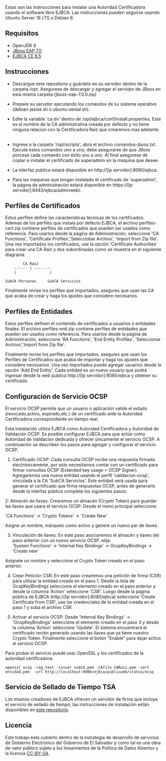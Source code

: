 Estas son las instrucciones para instalar una Autoridad Certificadora usando el software libre EJBCA. Las instrucciones pueden seguirse usando Ubuntu Server 16 LTS o Debian 8. 

## Requisitos

* OpenJDK 8
* [JBoss EAP 7.0](https://developers.redhat.com/download-manager/file/jboss-eap-7.0.0.zip) 
* [EJBCA CE 6.5](https://sourceforge.net/projects/ejbca/files/ejbca6/ejbca_6_5_0/ejbca_ce_6_5.0.5.zip)


## Instrucciones

- Descargue este repositorio y guárdelo en su servidor dentro de la carpeta /opt. Asegurese de descargar y agregar el servidor de JBoss en esta misma carpeta (jboss-eap-7.0.0.zip)
 
- Prepare su servidor ejecutando los comandos de su sistema operativo (debian-jessie.sh o ubuntu-xenial.sh).  

- Edite la variable 'ca.dn' dentro de /opt/ejbca/conf/install.properties. Este es el nombre de la CA administrativa creada por defecto y no tiene ninguna relacion con la Certificadora Raíz que crearemos mas adelante.  

- Ingrese a la carpeta '/opt/scripts', abra el archivo comandos-jboss.txt. Ejecute estos comandos uno a uno, debe asegurarse de que JBoss porcesa cada comando con éxito uno a uno. Al final asegurese de copiar e instalar el certificado de superadmin en la maquina que desee. 

- La interfaz publica estará disponible en http://[ip servidor]:8080/ejbca. 

- Para las maquinas que tengan instalado el certificado de 'superadmin', la página de administración estará disponible en https://[ip servidor]:8443/ejbca/adminweb/. 

## Perfiles de Certificados

Estos perfiles define las características técnicas de los certificados. Ademas de los perfiles que instala por defecto EJBCA, el archivo perfiles-cert.zip contiene perfiles de certificados que pueden ser usados como referencia.  Para usarlos desde la página de Administración, seleccione 'CA Functions', 'Certificate Profiles','Selecciobar Archivo', 'Import from Zip file'. Una vez importados los certificados, use la opción 'Certificate Authorities' para crear una CA Raíz y dos subordinadas como se muestra en el siguiente diagrama.

 ```
         CA Raíz
     ------ | --------
     |               |

SubCA Personas     SubCA Servicios
```

Finalmente revise los perfiles que importados, asegures que usan las CA que acaba de crear y haga los ajustes que considere necesarios.
 

## Perfiles de Entidades

Estos perfiles definen el contenido de certificados a usuarios o entidades finales. El archivo perfiles-enti.zip contiene perfiles de entidades que pueden ser usados como referencia.  Para usarlos desde la página de Administración, seleccione 'RA Functions', 'End Entity Profiles', 'Seleccionar Archivo','Import from Zip file'. 

Finalmente revise los perfiles que importados, asegures que usan los Perfiles de Certificados que acaba de importar y haga los ajustes que considere necesarios. Una vez importados puede agregar usuarios desde la opción 'Add End Entity'. Cada entidad es un nuevo usuario que podrá ingresar desde la web publica http://[ip servidor]:8080/ejbca y obtener su certificado. 

## Configuración de Servicio OCSP

El servicio OCSP permite que un usuario o aplicación valide el estado (revocado,activo, expirado,etc.) de un certificado ante la Autoridad Certificadora correspondiente en tiempo real. 

Esta instalación utiliza EJBCA como Autoridad Certificadora y Autoridad de Validación OCSP. Es posible configurar EJBCA para que actúe como Autoridad de Validación dedicada y ofrecer únicamente el servicio OCSP. A continuación se describen los pasos para agregar y configurar el servicio OCSP.

1. Certificado OCSP: Cada consulta OCSP recibe una respuesta firmada electrónicamente, por esto necesitamos contar con un certificado para firmar consultas OCSP (Extended key usage = OCSP Signer). Agregaremos una nueva entidad usando el perfil 'validacion-ocsp', vinculada a la CA 'SubCA Servicios'. Este entidad será usada para generar el certificado que firma respuestas OCSP, antes de generarlo desde la interfaz pública complete los siguientes pasos: 

2: Almacén de llaves: Crearemos un almacén (Crypto Token) para guardar las llaves que usara el servicio OCSP. Desde el menú principal seleccione:

'CA Functions' -> 'Crypto Tokens' -> 'Create New' 

Asigne un nombre, márquelo como activo y genere un nuevo par de llaves.

3. Vinculación de llaves: En este paso asociaremos el almacén y llaves del paso anterior con un nuevo servicio OCSP, elija:  
'System Functions' -> 'Internal Key Bindings' -> OcspKeyBindings -> 'Create new'

Asígnele un nombre y seleccione el Crypto Token creado en el paso anterior. 

4. Crear Petición CSR: En este paso crearemos una petición de firma (CSR) para utilizar la entidad creada en el paso 1. Desde la lista de OcspKeyBindings seleccione el elemento creado en el paso anterior y desde la columna 'Action' seleccione 'CSR'. Luego desde la página pública de EJBCA (http://[ip servidor]:8080/ejbca) seleccione 'Create Certificate from CSR', use las credenciales de la entidad creada en el paso 1 y suba el archivo CSR.

5. Activar el servicio OCSP: Desde 'Internal Key Bindings' -> 'OcspKeyBindings'  seleccione el elemento creado en el paso 3 y desde la columna 'Action' seleccione 'Update'. El sistema encuentrará el certificado recién generado usando las llaves que ya tiene nuestro Crypto Token. Finalmente seleccione el botón "Enable" para dejar activo el servicio OCSP.

Para probar el servicio puede usar OpenSSL y los certificados de la autoridad certificadora:

```
openssl ocsp -req_text -issuer subCA.pem -CAfile CARaiz.pem -cert entidad.pem  -url http://localhost:9080/ejbca/publicweb/status/ocsp  
```

## Servicio de Sellado de Tiempo TSA

Los mismos creadores de EJBCA ofrecen un servidor de firma que incluye el servicio de sellado de tiempo, las instrucciones de instalación están disponibles en [este repositorio](https://github.com/egobsv/ServidorDeFirma). 


## Licencia

Este trabajo esta cubierto dentro de la estrategia de desarrollo de servicios de Gobierno Electrónico del Gobierno de El Salvador y como tal es una obra de valor público sujeto a los lineamientos de la Política de Datos Abiertos y la licencia [CC-BY-SA](https://creativecommons.org/licenses/by-sa/3.0/deed.es).  
